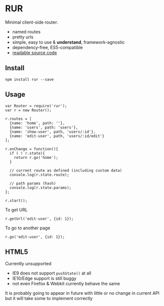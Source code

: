 # RUR
Minimal client-side router.

- named routes
- pretty urls
- simple, easy to use & **understand**, framework-agnostic
- dependency-free, ES5-compatible
- [readable source code](https://github.com/cztomsik/rur/blob/master/src/router.js)


## Install

    npm install rur --save


## Usage
    var Router = require('rur');
    var r = new Router();

    r.routes = [
      {name: 'home', path: ''},
      {name: 'users', path: 'users'},
      {name: 'show-user', path, 'users/:id'},
      {name: 'edit-user', path, 'users/:id/edit'}
    ];

    r.onChange = function(){
      if ( ! r.state){
        return r.go('home');
      }

      // current route as defined (including custom data)
      console.log(r.state.route);

      // path params (hash)
      console.log(r.state.params);
    };

    r.start();

To get URL

    r.getUrl('edit-user', {id: 1});

To go to another page

    r.go('edit-user', {id: 1});


## HTML5
Currently unsupported

  - IE9 does not support `pushState()` at all
  - IE10/Edge support is still buggy
  - not even Firefox & Webkit currently behave the same

It is probably going to appear in future with little or no change in current API but it will take some to implement correctly

